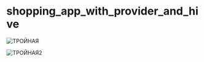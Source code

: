 # shopping_app_with_provider_and_hive

![ТРОЙНАЯ](https://user-images.githubusercontent.com/115084566/235226217-0c03d124-162a-4c68-b08e-3881eb8c12a4.png)

![ТРОЙНАЯ2](https://user-images.githubusercontent.com/115084566/235226268-883620d5-2c68-4e34-a4a7-2271debd7b46.png)

